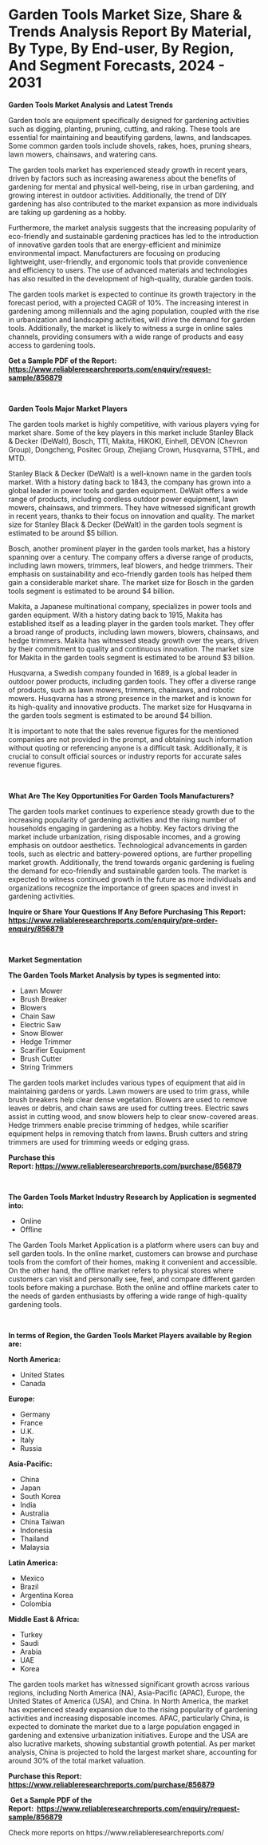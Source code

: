 <p><h1>Garden Tools Market Size, Share & Trends Analysis Report By Material, By Type, By End-user, By Region, And Segment Forecasts, 2024 - 2031</h1></p><p><strong>Garden Tools Market Analysis and Latest Trends</strong></p>
<p><p>Garden tools are equipment specifically designed for gardening activities such as digging, planting, pruning, cutting, and raking. These tools are essential for maintaining and beautifying gardens, lawns, and landscapes. Some common garden tools include shovels, rakes, hoes, pruning shears, lawn mowers, chainsaws, and watering cans.</p><p>The garden tools market has experienced steady growth in recent years, driven by factors such as increasing awareness about the benefits of gardening for mental and physical well-being, rise in urban gardening, and growing interest in outdoor activities. Additionally, the trend of DIY gardening has also contributed to the market expansion as more individuals are taking up gardening as a hobby.</p><p>Furthermore, the market analysis suggests that the increasing popularity of eco-friendly and sustainable gardening practices has led to the introduction of innovative garden tools that are energy-efficient and minimize environmental impact. Manufacturers are focusing on producing lightweight, user-friendly, and ergonomic tools that provide convenience and efficiency to users. The use of advanced materials and technologies has also resulted in the development of high-quality, durable garden tools.</p><p>The garden tools market is expected to continue its growth trajectory in the forecast period, with a projected CAGR of 10%. The increasing interest in gardening among millennials and the aging population, coupled with the rise in urbanization and landscaping activities, will drive the demand for garden tools. Additionally, the market is likely to witness a surge in online sales channels, providing consumers with a wide range of products and easy access to gardening tools.</p></p>
<p><strong>Get a Sample PDF of the Report:&nbsp; <a href="https://www.reliableresearchreports.com/enquiry/request-sample/856879">https://www.reliableresearchreports.com/enquiry/request-sample/856879</a></strong></p>
<p>&nbsp;</p>
<p><strong>Garden Tools Major Market Players</strong></p>
<p><p>The garden tools market is highly competitive, with various players vying for market share. Some of the key players in this market include Stanley Black & Decker (DeWalt), Bosch, TTI, Makita, HiKOKI, Einhell, DEVON (Chevron Group), Dongcheng, Positec Group, Zhejiang Crown, Husqvarna, STIHL, and MTD.</p><p>Stanley Black & Decker (DeWalt) is a well-known name in the garden tools market. With a history dating back to 1843, the company has grown into a global leader in power tools and garden equipment. DeWalt offers a wide range of products, including cordless outdoor power equipment, lawn mowers, chainsaws, and trimmers. They have witnessed significant growth in recent years, thanks to their focus on innovation and quality. The market size for Stanley Black & Decker (DeWalt) in the garden tools segment is estimated to be around $5 billion.</p><p>Bosch, another prominent player in the garden tools market, has a history spanning over a century. The company offers a diverse range of products, including lawn mowers, trimmers, leaf blowers, and hedge trimmers. Their emphasis on sustainability and eco-friendly garden tools has helped them gain a considerable market share. The market size for Bosch in the garden tools segment is estimated to be around $4 billion.</p><p>Makita, a Japanese multinational company, specializes in power tools and garden equipment. With a history dating back to 1915, Makita has established itself as a leading player in the garden tools market. They offer a broad range of products, including lawn mowers, blowers, chainsaws, and hedge trimmers. Makita has witnessed steady growth over the years, driven by their commitment to quality and continuous innovation. The market size for Makita in the garden tools segment is estimated to be around $3 billion.</p><p>Husqvarna, a Swedish company founded in 1689, is a global leader in outdoor power products, including garden tools. They offer a diverse range of products, such as lawn mowers, trimmers, chainsaws, and robotic mowers. Husqvarna has a strong presence in the market and is known for its high-quality and innovative products. The market size for Husqvarna in the garden tools segment is estimated to be around $4 billion.</p><p>It is important to note that the sales revenue figures for the mentioned companies are not provided in the prompt, and obtaining such information without quoting or referencing anyone is a difficult task. Additionally, it is crucial to consult official sources or industry reports for accurate sales revenue figures.</p></p>
<p>&nbsp;</p>
<p><strong>What Are The Key Opportunities For Garden Tools Manufacturers?</strong></p>
<p><p>The garden tools market continues to experience steady growth due to the increasing popularity of gardening activities and the rising number of households engaging in gardening as a hobby. Key factors driving the market include urbanization, rising disposable incomes, and a growing emphasis on outdoor aesthetics. Technological advancements in garden tools, such as electric and battery-powered options, are further propelling market growth. Additionally, the trend towards organic gardening is fueling the demand for eco-friendly and sustainable garden tools. The market is expected to witness continued growth in the future as more individuals and organizations recognize the importance of green spaces and invest in gardening activities.</p></p>
<p><strong>Inquire or Share Your Questions If Any Before Purchasing This Report: <a href="https://www.reliableresearchreports.com/enquiry/pre-order-enquiry/856879">https://www.reliableresearchreports.com/enquiry/pre-order-enquiry/856879</a></strong></p>
<p>&nbsp;</p>
<p><strong>Market Segmentation</strong></p>
<p><strong>The Garden Tools Market Analysis by types is segmented into:</strong></p>
<p><ul><li>Lawn Mower</li><li>Brush Breaker</li><li>Blowers</li><li>Chain Saw</li><li>Electric Saw</li><li>Snow Blower</li><li>Hedge Trimmer</li><li>Scarifier Equipment</li><li>Brush Cutter</li><li>String Trimmers</li></ul></p>
<p><p>The garden tools market includes various types of equipment that aid in maintaining gardens or yards. Lawn mowers are used to trim grass, while brush breakers help clear dense vegetation. Blowers are used to remove leaves or debris, and chain saws are used for cutting trees. Electric saws assist in cutting wood, and snow blowers help to clear snow-covered areas. Hedge trimmers enable precise trimming of hedges, while scarifier equipment helps in removing thatch from lawns. Brush cutters and string trimmers are used for trimming weeds or edging grass.</p></p>
<p><strong>Purchase this Report:&nbsp;<a href="https://www.reliableresearchreports.com/purchase/856879">https://www.reliableresearchreports.com/purchase/856879</a></strong></p>
<p>&nbsp;</p>
<p><strong>The Garden Tools Market Industry Research by Application is segmented into:</strong></p>
<p><ul><li>Online</li><li>Offline</li></ul></p>
<p><p>The Garden Tools Market Application is a platform where users can buy and sell garden tools. In the online market, customers can browse and purchase tools from the comfort of their homes, making it convenient and accessible. On the other hand, the offline market refers to physical stores where customers can visit and personally see, feel, and compare different garden tools before making a purchase. Both the online and offline markets cater to the needs of garden enthusiasts by offering a wide range of high-quality gardening tools.</p></p>
<p>&nbsp;</p>
<p><strong>In terms of Region, the Garden Tools Market Players available by Region are:</strong></p>
<p>
    <p> <strong> North America: </strong>
        <ul>
            <li>United States</li>
            <li>Canada</li>
        </ul>
        </p> 
    <p> <strong> Europe: </strong>
        <ul>
            <li>Germany</li>
            <li>France</li>
            <li>U.K.</li>
            <li>Italy</li>
            <li>Russia</li>
        </ul>
        </p> 
    <p> <strong> Asia-Pacific: </strong>
        <ul>
            <li>China</li>
            <li>Japan</li>
            <li>South Korea</li>
            <li>India</li>
            <li>Australia</li>
            <li>China Taiwan</li>
            <li>Indonesia</li>
            <li>Thailand</li>
            <li>Malaysia</li>
        </ul>
        </p> 
    <p> <strong> Latin America: </strong>
        <ul>
            <li>Mexico</li>
            <li>Brazil</li>
            <li>Argentina Korea</li>
            <li>Colombia</li>
        </ul>
        </p> 
    <p> <strong> Middle East & Africa: </strong>
        <ul>
            <li>Turkey</li>
            <li>Saudi</li>
            <li>Arabia</li>
            <li>UAE</li>
            <li>Korea</li>
        </ul>
    </p>
    </p>
<p><p>The garden tools market has witnessed significant growth across various regions, including North America (NA), Asia-Pacific (APAC), Europe, the United States of America (USA), and China. In North America, the market has experienced steady expansion due to the rising popularity of gardening activities and increasing disposable incomes. APAC, particularly China, is expected to dominate the market due to a large population engaged in gardening and extensive urbanization initiatives. Europe and the USA are also lucrative markets, showing substantial growth potential. As per market analysis, China is projected to hold the largest market share, accounting for around 30% of the total market valuation.</p></p>
<p><strong>Purchase this Report: <a href="https://www.reliableresearchreports.com/purchase/856879">https://www.reliableresearchreports.com/purchase/856879</a></strong></p>
<p>&nbsp;<strong>Get a Sample PDF of the Report:&nbsp;&nbsp;<a href="https://www.reliableresearchreports.com/enquiry/request-sample/856879">https://www.reliableresearchreports.com/enquiry/request-sample/856879</a></strong></p>
<p><strong></strong></p>
<p>Check more reports on https://www.reliableresearchreports.com/</p>